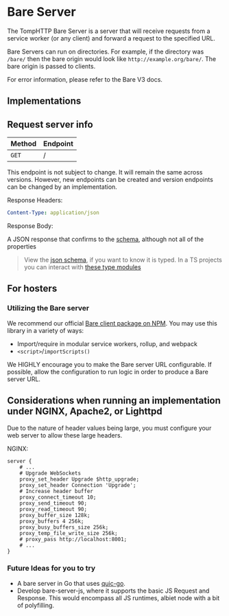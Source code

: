 # Bare Server

The TompHTTP Bare Server is a server that will receive requests from a service worker (or any client) and forward a request to the specified URL.

Bare Servers can run on directories. For example, if the directory was `/bare/` then the bare origin would look like `http://example.org/bare/`. The bare origin is passed to clients.

For error information, please refer to the Bare V3 docs.

## Implementations

## Request server info

| Method | Endpoint |
| ------ | -------- |
| `GET`  | /        |

This endpoint is not subject to change. It will remain the same across versions. However, new endpoints can be created and version endpoints can be changed by an implementation.

Response Headers:

```yaml
Content-Type: application/json
```

Response Body:

A JSON response that confirms to the [schema](./types/schema.json), although not all of the properties

> View the [json schema](./types/schema.json.json), if you want to know it is typed.
> In a TS projects you can interact with [these type modules](types/index.d.ts)

## For hosters

### Utilizing the Bare server

We recommend our official [Bare client package on NPM](https://www.npmjs.com/package/@tomphttp/bare-client). You may use this library in a variety of ways:

- Import/require in modular service workers, rollup, and webpack
- `<script>`/`importScripts()`

We HIGHLY encourage you to make the Bare server URL configurable. If possible, allow the configuration to run logic in order to produce a Bare server URL.

## Considerations when running an implementation under NGINX, Apache2, or Lighttpd

Due to the nature of header values being large, you must configure your web server to allow these large headers.

NGINX:

```nginx
server {
	# ...
	# Upgrade WebSockets
	proxy_set_header Upgrade $http_upgrade;
	proxy_set_header Connection 'Upgrade';
	# Increase header buffer
	proxy_connect_timeout 10;
	proxy_send_timeout 90;
	proxy_read_timeout 90;
	proxy_buffer_size 128k;
	proxy_buffers 4 256k;
	proxy_busy_buffers_size 256k;
	proxy_temp_file_write_size 256k;
	# proxy_pass http://localhost:8001;
	# ...
}
```

### Future Ideas for you to try

- A bare server in Go that uses [quic-go](https://pkg.go.dev/github.com/lucas-clemente/quic-go).
- Develop bare-server-js, where it supports the basic JS Request and Response. This would encompass all JS runtimes, albiet node with a bit of polyfilling.
